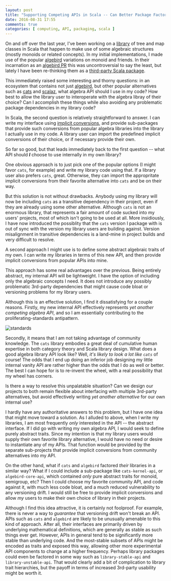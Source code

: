 ```yaml
---
layout: post
title: "Supporting Competing APIs in Scala -- Can Better Package Factoring Help?"
date: 2016-08-31 17:55
comments: true
categories: [ computing, API, packaging, scala ]
---
```


 On and off over the last year, I've been working on a [library](http://erikerlandson.github.io/blog/2015/09/26/a-library-of-binary-tree-algorithms-as-mixable-scala-traits/) of tree and map classes in Scala that happen to make use of some algebraic structures (mostly monoids or related concepts).
 In my initial implementations, I made use of the popular [algebird](https://github.com/twitter/algebird) variations on monoid and friends.
 In their incarnation as an [algebird PR](https://github.com/twitter/algebird/pull/496) this was uncontroversial to say the least, but lately I have been re-thinking them as a [third-party Scala package](https://github.com/isarn/isarn/pull/1).

This immediately raised some interesting and thorny questions:
in an ecosystem that contains not just [algebird](https://github.com/twitter/algebird), but other popular alternatives such as [cats](https://github.com/typelevel/cats) and [scalaz](https://github.com/scalaz/scalaz), what algebra API should I use in my code?
How best to allow the library user to interoperate with the algebra libray of their choice?
Can I accomplish these things while also avoiding any problematic package dependencies in my library code?

In Scala, the second question is relatively straightforward to answer.
I can write my interface using [implicit conversions](http://docs.scala-lang.org/tutorials/tour/implicit-conversions), and provide sub-packages that provide such conversions from popular algebra libraries into the library I actually use in my code.
A library user can import the predefined implicit conversions of their choice, or if necessary provide their own.

So far so good, but that leads immediately back to the first question -- what API should **_I_** choose to use internally in my own library?

One obvious approach is to just pick one of the popular options (I might favor `cats`, for example) and write my library code using that.
If a library user also prefers `cats`, great.
Otherwise, they can import the appropritate implicit conversions from their favorite alternative into `cats` and be on their way.

But this solution is not without drawbacks.
Anybody using my library will now be including `cats` as a transitive dependency in their project, even if they are already using some other alternative.
Although `cats` is not an enormous library, that represents a fair amount of code sucked into my users' projects, most of which isn't going to be used at all.
More insidiously, I have now introduced the possiblity that the `cats` version I package with is out of sync with the version my library users are building against.
Version misalignment in transitive dependencies is a land-mine in project builds and very difficult to resolve.

A second approach I might use is to define some abstract algebraic traits of my own.
I can write my libraries in terms of this new API, and then provide implicit conversions from popular APIs into mine.

This approach has some real advantages over the previous.  Being entirely abstract, my internal API will be lightweight.  I have the option of including only the algebraic concepts I need.  It does not introduce any possibly problematic 3rd-party dependencies that might cause code bloat or versioning problems for my library users.

Although this is an effective solution, I find it dissatisfying for a couple reasons.
Firstly, my new internal API effectively represents _yet another competing algebra API_, and so I am essentially contributing to the proliferating-standards antipattern.

![standards](https://imgs.xkcd.com/comics/standards.png)

Secondly, it means that I am not taking advantage of community knowledge.
The `cats` library embodies a great deal of cumulative human expertise in both category theory and Scala library design.
What does a good algebra library API look like?
Well, _it's likely to look a lot like `cats`_ of course!
The odds that I end up doing an inferior job designing my little internal vanity API are rather higher than the odds that I do as well or better.
The best I can hope for is to re-invent the wheel, with a real possibility that my wheel has corners.

Is there a way to resolve this unpalatable situation?
Can we design our projects to both remain flexible about interfacing with multiple 3rd-party alternatives, but avoid effectively writing _yet another alternative_ for our own internal use?

I hardly have any authoritative answers to this problem, but I have one idea that might move toward a solution.
As I alluded to above, when I write my libraries, I am most frequently _only_ interested in the API -- the abstract interface.
If I did go with writing my own algebra API, I would seek to define purely abstract traits.
Since my intention is that my library users would supply their own favorite library alternative, I would have no need or desire to instantiate any of my APIs.
That function would be provided by the separate sub-projects that provide implicit conversions from community alternatives into my API.

On the other hand, what if `cats` and `algebird` factored _their_ libraries in a similar way?
What if I could include a sub-package like `cats-kernel-api`, or `algebird-core-api`, which contained _only_ pure abstract traits for monoid, semigroup, etc?
Then I could choose my favorite community API, and code against it, with much less code bloat, and a much reduced vulnerability to any versioning drift.
I would still be free to provide implicit conversions and allow _my_ users to make their own choice of library in their projects.

Although I find this idea attractive, it is certainly not foolproof.
For example, there is never a way to _guarantee_ that versioning drift won't break an API.
APIs such as `cats` and `algebird` are likely to be unusually amenable to this kind of approach.
After all, their interfaces are primarily driven by underlying mathematical definitions, which are generally as stable as such things ever get.
However, APIs in general tend to be significantly more stable than underlying code.
And the most-stable subsets of APIs might be encoded as traits and exposed this way, allowing other more experimental API components to change at a higher frequency.
Perhaps library packages could even be factored in some way such as `library-stable-api` and `library-unstable-api`.
That would clearly add a bit of complication to library trait hierarchies, but the payoff in terms of increased 3rd-party usability might be worth it.
